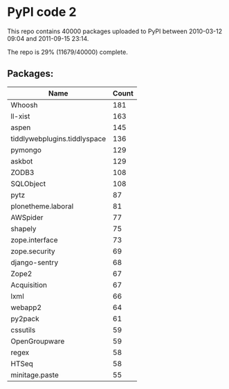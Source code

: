 # PyPI code 2

This repo contains 40000 packages uploaded to PyPI between 
2010-03-12 09:04 and 2011-09-15 23:14.

The repo is 29% (11679/40000) complete.

## Packages:

| Name  | Count |
| ----- | ----- |
| Whoosh | 181 |
| ll-xist | 163 |
| aspen | 145 |
| tiddlywebplugins.tiddlyspace | 136 |
| pymongo | 129 |
| askbot | 129 |
| ZODB3 | 108 |
| SQLObject | 108 |
| pytz | 87 |
| plonetheme.laboral | 81 |
| AWSpider | 77 |
| shapely | 75 |
| zope.interface | 73 |
| zope.security | 69 |
| django-sentry | 68 |
| Zope2 | 67 |
| Acquisition | 67 |
| lxml | 66 |
| webapp2 | 64 |
| py2pack | 61 |
| cssutils | 59 |
| OpenGroupware | 59 |
| regex | 58 |
| HTSeq | 58 |
| minitage.paste | 55 |


